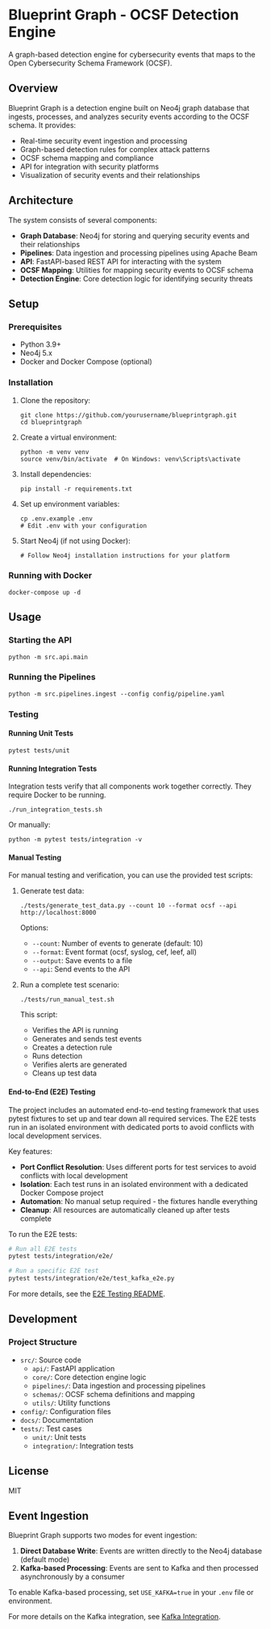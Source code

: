 # Blueprint Graph - OCSF Detection Engine

A graph-based detection engine for cybersecurity events that maps to the Open Cybersecurity Schema Framework (OCSF).

## Overview

Blueprint Graph is a detection engine built on Neo4j graph database that ingests, processes, and analyzes security events according to the OCSF schema. It provides:

- Real-time security event ingestion and processing
- Graph-based detection rules for complex attack patterns
- OCSF schema mapping and compliance
- API for integration with security platforms
- Visualization of security events and their relationships

## Architecture

The system consists of several components:

- **Graph Database**: Neo4j for storing and querying security events and their relationships
- **Pipelines**: Data ingestion and processing pipelines using Apache Beam
- **API**: FastAPI-based REST API for interacting with the system
- **OCSF Mapping**: Utilities for mapping security events to OCSF schema
- **Detection Engine**: Core detection logic for identifying security threats

## Setup

### Prerequisites

- Python 3.9+
- Neo4j 5.x
- Docker and Docker Compose (optional)

### Installation

1. Clone the repository:

   ```
   git clone https://github.com/yourusername/blueprintgraph.git
   cd blueprintgraph
   ```

2. Create a virtual environment:

   ```
   python -m venv venv
   source venv/bin/activate  # On Windows: venv\Scripts\activate
   ```

3. Install dependencies:

   ```
   pip install -r requirements.txt
   ```

4. Set up environment variables:

   ```
   cp .env.example .env
   # Edit .env with your configuration
   ```

5. Start Neo4j (if not using Docker):
   ```
   # Follow Neo4j installation instructions for your platform
   ```

### Running with Docker

```
docker-compose up -d
```

## Usage

### Starting the API

```
python -m src.api.main
```

### Running the Pipelines

```
python -m src.pipelines.ingest --config config/pipeline.yaml
```

### Testing

#### Running Unit Tests

```
pytest tests/unit
```

#### Running Integration Tests

Integration tests verify that all components work together correctly. They require Docker to be running.

```
./run_integration_tests.sh
```

Or manually:

```
python -m pytest tests/integration -v
```

#### Manual Testing

For manual testing and verification, you can use the provided test scripts:

1. Generate test data:

   ```
   ./tests/generate_test_data.py --count 10 --format ocsf --api http://localhost:8000
   ```

   Options:

   - `--count`: Number of events to generate (default: 10)
   - `--format`: Event format (ocsf, syslog, cef, leef, all)
   - `--output`: Save events to a file
   - `--api`: Send events to the API

2. Run a complete test scenario:

   ```
   ./tests/run_manual_test.sh
   ```

   This script:

   - Verifies the API is running
   - Generates and sends test events
   - Creates a detection rule
   - Runs detection
   - Verifies alerts are generated
   - Cleans up test data

#### End-to-End (E2E) Testing

The project includes an automated end-to-end testing framework that uses pytest fixtures to set up and tear down all required services. The E2E tests run in an isolated environment with dedicated ports to avoid conflicts with local development services.

Key features:

- **Port Conflict Resolution**: Uses different ports for test services to avoid conflicts with local development
- **Isolation**: Each test runs in an isolated environment with a dedicated Docker Compose project
- **Automation**: No manual setup required - the fixtures handle everything
- **Cleanup**: All resources are automatically cleaned up after tests complete

To run the E2E tests:

```bash
# Run all E2E tests
pytest tests/integration/e2e/

# Run a specific E2E test
pytest tests/integration/e2e/test_kafka_e2e.py
```

For more details, see the [E2E Testing README](tests/integration/e2e/README.md).

## Development

### Project Structure

- `src/`: Source code
  - `api/`: FastAPI application
  - `core/`: Core detection engine logic
  - `pipelines/`: Data ingestion and processing pipelines
  - `schemas/`: OCSF schema definitions and mapping
  - `utils/`: Utility functions
- `config/`: Configuration files
- `docs/`: Documentation
- `tests/`: Test cases
  - `unit/`: Unit tests
  - `integration/`: Integration tests

## License

MIT

## Event Ingestion

Blueprint Graph supports two modes for event ingestion:

1. **Direct Database Write**: Events are written directly to the Neo4j database (default mode)
2. **Kafka-based Processing**: Events are sent to Kafka and then processed asynchronously by a consumer

To enable Kafka-based processing, set `USE_KAFKA=true` in your `.env` file or environment.

For more details on the Kafka integration, see [Kafka Integration](docs/kafka_integration.md).
